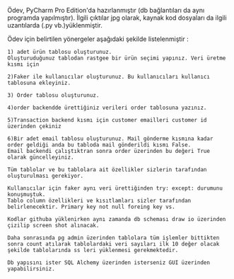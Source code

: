 Ödev, PyCharm Pro Edition'da hazırlanmıştır (db bağlantıları da aynı programda yapılmıştır). İlgili çıktılar jpg olarak, kaynak kod dosyaları da ilgili uzantılarda (.py vb.)yüklenmiştir.




Ödev için belirtilen yönergeler aşağıdaki şekilde listelenmiştir :

	1) adet ürün tablosu oluşturunuz.
	Oluşturuduğunuz tablodan rastgee bir ürün seçimi yapınız. Veri üretme kısmı için

	2)Faker ile kullanıcılar oluşturunuz. Bu kullanıcıları kullanıcı tablosuna ekleyiniz. 

	3) Order tablosu oluşturunuz.

	4)order backendde ürettiğiniz verileri order tablosuna yazınız.

	5)Transaction backend kısmı için customer emailleri customer id üzerinden çekiniz

	6)Bir adet email tablosu oluşturunuz. Mail gönderme kısmına kadar order geldiği anda bu tabloda mail gönderildi kısmı False. 
	Email backendi çalıştıktran sonra order üzerinden bu değeri True olarak güncelleyiniz.

	Tüm tablolar ve bu tablolara ait özellikler sizlerin tarafından oluşturulması gerekiyor.
	
	Kullanıcılar için faker aynı veri ürettiğinden try: except: durumunu konuşmuştuk.
	Tablo column özellikleri ve kısıtlamları sizler tarafından belirlenecektir. Primary key not null foreing key vs.

	Kodlar githuba yüklenirken aynı zamanda db scheması draw io üzerinden çizilip screen shot alınacak. 

	Daha sonrasında pg admin üzerinden tablolara tüm işlemler bittikten sonra count atılarak tablolardaki veri sayıları ilk 10 değer olacak şekilde tablolarında ss leri yüklenmesi gerekmektedir.

	Db yapısını ister SQL Alchemy üzerinden isterseniz GUI üzerinden yapabilirsiniz. 


